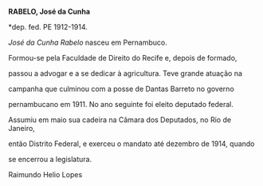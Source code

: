 **RABELO, José da Cunha**



\*dep. fed. PE 1912-1914.



*José da Cunha Rabelo* nasceu em Pernambuco.



Formou-se pela Faculdade de Direito do Recife e, depois de formado,

passou a advogar e a se dedicar à agricultura. Teve grande atuação na

campanha que culminou com a posse de Dantas Barreto no governo

pernambucano em 1911. No ano seguinte foi eleito deputado federal.

Assumiu em maio sua cadeira na Câmara dos Deputados, no Rio de Janeiro,

então Distrito Federal, e exerceu o mandato até dezembro de 1914, quando

se encerrou a legislatura.



Raimundo Helio Lopes



